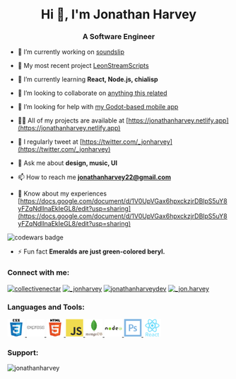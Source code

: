 <h1 align="center">Hi 👋, I'm Jonathan Harvey</h1>
<h3 align="center">A Software Engineer</h3>

- 🔭 I’m currently working on [soundslip](https://github.com/collectivenectar/soundslip)

- 🌱 My most recent project [LeonStreamScripts](https://github.com/collectivenectar/streamScripts)

- 🌱 I’m currently learning **React, Node.js, chialisp**

- 👯 I’m looking to collaborate on [anything this related](https://github.com/Chia-Network)

- 🤝 I’m looking for help with [my Godot-based mobile app](https://github.com/collectivenectar/therealrealoracle)

- 👨‍💻 All of my projects are available at [https://jonathanharvey.netlify.app](https://jonathanharvey.netlify.app)

- 📝 I regularly tweet at [https://twitter.com/_jonharvey](https://twitter.com/_jonharvey)

- 💬 Ask me about **design, music, UI**

- 📫 How to reach me **jonathanharvey22@gmail.com**

- 📄 Know about my experiences [https://docs.google.com/document/d/1V0UpVGax6hpxckzjrDBlpS5uY8yFZqNdllnaEkIeGL8/edit?usp=sharing](https://docs.google.com/document/d/1V0UpVGax6hpxckzjrDBlpS5uY8yFZqNdllnaEkIeGL8/edit?usp=sharing)

![codewars badge](https://www.codewars.com/users/collectivenectar/badges/large)

- ⚡ Fun fact **Emeralds are just green-colored beryl.**

<h3 align="left">Connect with me:</h3>
<p align="left">
<a href="https://codepen.io/collectivenectar" target="blank"><img align="center" src="https://raw.githubusercontent.com/rahuldkjain/github-profile-readme-generator/master/src/images/icons/Social/codepen.svg" alt="collectivenectar" height="30" width="40" /></a>
<a href="https://twitter.com/_jonharvey" target="blank"><img align="center" src="https://raw.githubusercontent.com/rahuldkjain/github-profile-readme-generator/master/src/images/icons/Social/twitter.svg" alt="_jonharvey" height="30" width="40" /></a>
<a href="https://linkedin.com/in/jonathanharveydev" target="blank"><img align="center" src="https://raw.githubusercontent.com/rahuldkjain/github-profile-readme-generator/master/src/images/icons/Social/linked-in-alt.svg" alt="jonathanharveydev" height="30" width="40" /></a>
<a href="https://instagram.com/_jon.harvey" target="blank"><img align="center" src="https://raw.githubusercontent.com/rahuldkjain/github-profile-readme-generator/master/src/images/icons/Social/instagram.svg" alt="_jon.harvey" height="30" width="40" /></a>
</p>

<h3 align="left">Languages and Tools:</h3>
<p align="left"> <a href="https://www.w3schools.com/css/" target="_blank" rel="noreferrer"> <img src="https://raw.githubusercontent.com/devicons/devicon/master/icons/css3/css3-original-wordmark.svg" alt="css3" width="40" height="40"/> </a> <a href="https://expressjs.com" target="_blank" rel="noreferrer"> <img src="https://raw.githubusercontent.com/devicons/devicon/master/icons/express/express-original-wordmark.svg" alt="express" width="40" height="40"/> </a> <a href="https://www.w3.org/html/" target="_blank" rel="noreferrer"> <img src="https://raw.githubusercontent.com/devicons/devicon/master/icons/html5/html5-original-wordmark.svg" alt="html5" width="40" height="40"/> </a> <a href="https://developer.mozilla.org/en-US/docs/Web/JavaScript" target="_blank" rel="noreferrer"> <img src="https://raw.githubusercontent.com/devicons/devicon/master/icons/javascript/javascript-original.svg" alt="javascript" width="40" height="40"/> </a> <a href="https://www.mongodb.com/" target="_blank" rel="noreferrer"> <img src="https://raw.githubusercontent.com/devicons/devicon/master/icons/mongodb/mongodb-original-wordmark.svg" alt="mongodb" width="40" height="40"/> </a> <a href="https://nodejs.org" target="_blank" rel="noreferrer"> <img src="https://raw.githubusercontent.com/devicons/devicon/master/icons/nodejs/nodejs-original-wordmark.svg" alt="nodejs" width="40" height="40"/> </a> <a href="https://www.photoshop.com/en" target="_blank" rel="noreferrer"> <img src="https://raw.githubusercontent.com/devicons/devicon/master/icons/photoshop/photoshop-line.svg" alt="photoshop" width="40" height="40"/> </a> <a href="https://reactjs.org/" target="_blank" rel="noreferrer"> <img src="https://raw.githubusercontent.com/devicons/devicon/master/icons/react/react-original-wordmark.svg" alt="react" width="40" height="40"/> </a> </p>

<h3 align="left">Support:</h3>
<p><a href="https://www.buymeacoffee.com/jonathanharvey"> <img align="left" src="https://cdn.buymeacoffee.com/buttons/v2/default-yellow.png" height="50" width="210" alt="jonathanharvey" /></a></p><br><br>
